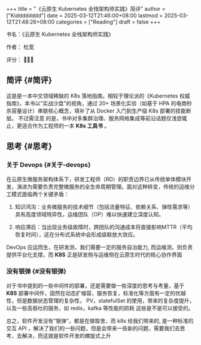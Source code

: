 +++
title = "《云原生 Kubernetes 全栈架构师实践》简评"
author = ["Kidddddddd"]
date = 2025-03-12T21:46:00+08:00
lastmod = 2025-03-12T21:48:26+08:00
categories = ["Reading"]
draft = false
+++

书名：《云原生 Kubernetes 全栈架构师实践》

作者： 杜宽

评分： 🌟🌟🌟


## 简评 {#简评}

这是是一本中文领域稀缺的 K8s 落地指南。相较于理论派的《Kubernetes 权威指南》，本书以"实战沙盘"的视角，通过 20+ 场景化实验（如基于 HPA 的电商秒杀容量设计）串联核心概念，填补了从 Docker 入门到生产级 K8s 部署的技能断层。 不过需注意 的是，书中对多集群治理、服务网格集成等前沿话题仅浅尝辄止，更适合作为工程师的一本 **K8s 工具书** 。


## 思考 {#思考}


### 关于 Devops {#关于-devops}

在云原生微服务架构体系下，研发工程师（RD）的职责边界已从传统单体模块开发，演进为需要负责完整微服务的全生命周期管理。面对这种转变，传统的运维分工模式面临两个关键矛盾：

1.  知识鸿沟：业务微服务的技术细节（包括流量特征、依赖关系、弹性需求等）具有高度领域特异性，运维团队（OP）难以快速建立深度认知。

2.  响应滞后：当出现业务级故障时，跨团队的沟通成本将直接影响MTTR（平均恢复时间），这在分布式系统中会形成级联放大效应。

DevOps 应运而生，在研发测，我们需要一定的服务自治能力, 而运维测，则负责提供平台化支撑，而 **K8S** 正是研发侧与运维侧在云原生时代的核心协作界面


### 没有银弹 {#没有银弹}

对于书中提到的一些中间件的部署，还是需要做一些深度的思考与考量，基于 **K8S** 部署中间件，固然在动态扩缩容，服务恢复，标准化等方面有一定的优越性，但是数据状态管理的复杂性， PV，statefulSet 的使用，带来的复杂度提升，以及一些高吞吐的服务，如 redis，kafka 等性能的损耗 这些是不是可以接受的。

总之，软件开发没有"银弹"，都是在做取舍，而 k8s 给我们带来的, 是一种标准的交互 API ，解决了我们的一些问题，但是会带来一些新的问题，需要我们去思考，去解决，而这就是软件开发的螺旋式上升
